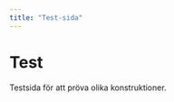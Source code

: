 ```yaml
---
title: "Test-sida"
---
```

Test
=========================
Testsida för att pröva olika konstruktioner.
